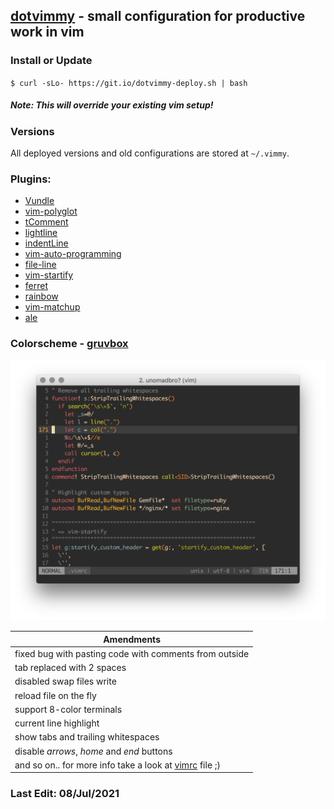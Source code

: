 ## [dotvimmy](https://github.com/sfate/dotvimmy) - small configuration for productive work in vim

### Install or Update
`$ curl -sLo- https://git.io/dotvimmy-deploy.sh | bash`
##### *Note*: This will override your existing vim setup!

### Versions
All deployed versions and old configurations are stored at `~/.vimmy`.

### Plugins:
* [Vundle](https://github.com/gmarik/vundle)
* [vim-polyglot](https://github.com/sheerun/vim-polyglot)
* [tComment](https://github.com/vim-scripts/tComment)
* [lightline](https://github.com/itchyny/lightline.vim)
* [indentLine](https://github.com/Yggdroot/indentLine)
* [vim-auto-programming](https://github.com/haya14busa/vim-auto-programming)
* [file-line](https://github.com/bogado/file-line)
* [vim-startify](https://github.com/mhinz/vim-startify)
* [ferret](https://github.com/wincent/ferret)
* [rainbow](https://github.com/luochen1990/rainbow)
* [vim-matchup](https://github.com/andymass/vim-matchup)
* [ale](https://github.com/dense-analysis/ale)

### Colorscheme - [gruvbox](https://github.com/morhetz/gruvbox)
![Colorscheme preview](/preview.png)

|Amendments|
|---|
|fixed bug with pasting code with comments from outside|
|tab replaced with 2 spaces|
|disabled swap files write|
|reload file on the fly|
|support 8-color terminals|
|current line highlight|
|show tabs and trailing whitespaces|
|disable *arrows*, *home* and *end* buttons|
|and so on.. for more info take a look at [vimrc](https://github.com/sfate/dotvimmy/blob/master/vimrc) file ;)|

### Last Edit: 08/Jul/2021
